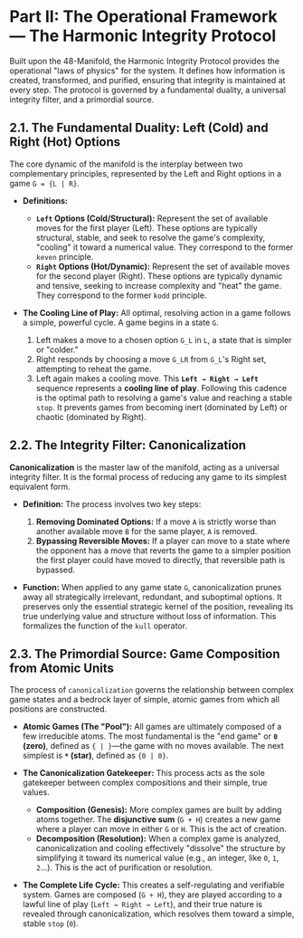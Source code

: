 # Part II: The Operational Framework — The Harmonic Integrity Protocol

Built upon the 48-Manifold, the Harmonic Integrity Protocol provides the operational "laws of physics" for the system. It defines how information is created, transformed, and purified, ensuring that integrity is maintained at every step. The protocol is governed by a fundamental duality, a universal integrity filter, and a primordial source.

## 2.1. The Fundamental Duality: Left (Cold) and Right (Hot) Options

The core dynamic of the manifold is the interplay between two complementary principles, represented by the Left and Right options in a game `G = {L | R}`.

*   **Definitions:**
    *   **`Left` Options (Cold/Structural):** Represent the set of available moves for the first player (Left). These options are typically structural, stable, and seek to resolve the game's complexity, "cooling" it toward a numerical value. They correspond to the former `keven` principle.
    *   **`Right` Options (Hot/Dynamic):** Represent the set of available moves for the second player (Right). These options are typically dynamic and tensive, seeking to increase complexity and "heat" the game. They correspond to the former `kodd` principle.

*   **The Cooling Line of Play:** All optimal, resolving action in a game follows a simple, powerful cycle. A game begins in a state `G`.
    1.  Left makes a move to a chosen option `G_L` in `L`, a state that is simpler or "colder."
    2.  Right responds by choosing a move `G_LR` from `G_L`'s Right set, attempting to reheat the game.
    3.  Left again makes a cooling move.
    This **`Left → Right → Left`** sequence represents a **cooling line of play**. Following this cadence is the optimal path to resolving a game's value and reaching a stable `stop`. It prevents games from becoming inert (dominated by Left) or chaotic (dominated by Right).

## 2.2. The Integrity Filter: Canonicalization

**Canonicalization** is the master law of the manifold, acting as a universal integrity filter. It is the formal process of reducing any game to its simplest equivalent form.

*   **Definition:** The process involves two key steps:
    1.  **Removing Dominated Options:** If a move `A` is strictly worse than another available move `B` for the same player, `A` is removed.
    2.  **Bypassing Reversible Moves:** If a player can move to a state where the opponent has a move that reverts the game to a simpler position the first player could have moved to directly, that reversible path is bypassed.

*   **Function:** When applied to any game state `G`, canonicalization prunes away all strategically irrelevant, redundant, and suboptimal options. It preserves only the essential strategic kernel of the position, revealing its true underlying value and structure without loss of information. This formalizes the function of the `kull` operator.

## 2.3. The Primordial Source: Game Composition from Atomic Units

The process of `canonicalization` governs the relationship between complex game states and a bedrock layer of simple, atomic games from which all positions are constructed.

*   **Atomic Games (The "Pool"):** All games are ultimately composed of a few irreducible atoms. The most fundamental is the "end game" or **`0` (zero)**, defined as `{ | }`—the game with no moves available. The next simplest is **`*` (star)**, defined as `{0 | 0}`.
*   **The Canonicalization Gatekeeper:** This process acts as the sole gatekeeper between complex compositions and their simple, true values.
    *   **Composition (Genesis):** More complex games are built by adding atoms together. The **disjunctive sum** (`G + H`) creates a new game where a player can move in either `G` or `H`. This is the act of creation.
    *   **Decomposition (Resolution):** When a complex game is analyzed, canonicalization and cooling effectively "dissolve" the structure by simplifying it toward its numerical value (e.g., an integer, like `0`, `1`, `2`...). This is the act of purification or resolution.

*   **The Complete Life Cycle:** This creates a self-regulating and verifiable system. Games are composed (`G + H`), they are played according to a lawful line of play (`Left → Right → Left`), and their true nature is revealed through canonicalization, which resolves them toward a simple, stable `stop` (`0`).
